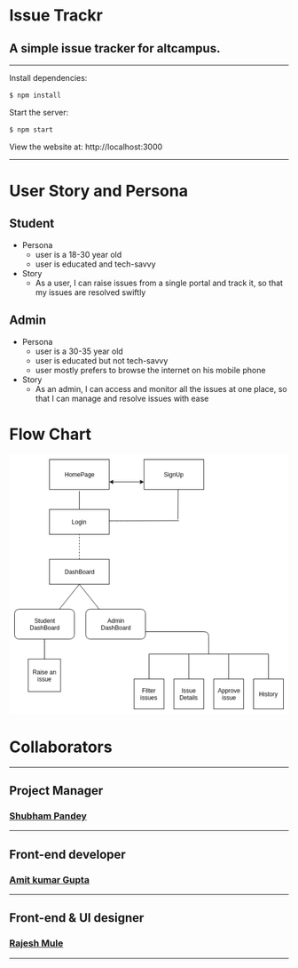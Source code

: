 # Issue Trackr

## A simple issue tracker for altcampus. 

---

  Install dependencies:

```bash
$ npm install
```

  Start the server:

```bash
$ npm start
```

  View the website at:     http://localhost:3000

  ---

    
# User Story and Persona
## Student 
- Persona
  - user is a 18-30 year old
  - user is educated and tech-savvy
- Story
  - As a user, I can raise issues from a single portal and track it, so that my issues are resolved swiftly
## Admin
- Persona
  - user is a 30-35 year old
  - user is educated but not tech-savvy
  - user mostly prefers to browse the internet on his mobile phone
- Story
  - As an admin, I can access and monitor all the issues at one place, so that I can manage and resolve issues with ease

# Flow Chart
![flow chart](https://github.com/imcontrive/issue-tracker/blob/develop/public/images/issueTracker.png)


# Collaborators

----
## Project Manager

### [Shubham Pandey](https://github.com/imcontrive)
----

## Front-end developer

### [Amit kumar Gupta](https://github.com/amitg01) 

----
## Front-end &  UI designer

### [Rajesh Mule](https://github.com/rajeshmule)  
----
